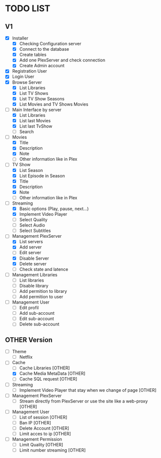 # TODO LIST

## V1
- [x] Installer
  - [x] Checking Configuration server
  - [x] Connect to the database
  - [x] Create tables
  - [x] Add one PlexServer and check connection
  - [x] Create Admin account
- [x] Registration User
- [x] Login User
- [x] Browse Server
  - [x] List Libraries
  - [x] List TV Shows
  - [x] List TV Show Seasons
  - [x] List Movies and TV Shows Movies
- [ ] Main Interface by server
  - [x] List Libraries
  - [x] List last Movies
  - [x] List last TvShow
  - [ ] Search
- [ ] Movies
  - [x] Title
  - [x] Description
  - [x] Note
  - [ ] Other information like in Plex
- [ ] TV Show
  - [x] List Season
  - [x] List Episode in Season
  - [x] Title
  - [x] Description
  - [x] Note
  - [ ] Other information like in Plex
- [ ] Streaming
  - [x] Basic options (Play, pause, next...)
  - [x] Implement Video Player
  - [ ] Select Quality
  - [ ] Select Audio
  - [ ] Select Subtitles
- [ ] Management PlexServer
  - [x] List servers
  - [X] Add server
  - [ ] Edit server
  - [X] Disable Server
  - [X] Delete server
  - [ ] Check state and latence
- [ ] Management Libraries
  - [ ] List libraries
  - [ ] Disable library
  - [ ] Add permition to library
  - [ ] Add permition to user
- [ ] Management User
  - [ ] Edit profil
  - [ ] Add sub-account
  - [ ] Edit sub-account
  - [ ] Delete sub-account

## OTHER Version
- [ ] Theme
  - [ ] Netflix
- [ ] Cache
  - [ ] Cache Libraries [OTHER]
  - [x] Cache Media MetaData [OTHER]
  - [ ] Cache SQL request [OTHER]
- [ ] Streaming
  - [ ] Implement Video Player that stay when we change of page [OTHER]
- [ ] Management PlexServer
  - [ ] Stream directly from PlexServer or use the site like a web-proxy [OTHER]
- [ ] Management User
  - [ ] List of session [OTHER]
  - [ ] Ban IP [OTHER]
  - [ ] Delete Account [OTHER]
  - [ ] Limit acces to ip [OTHER]
- [ ] Management Permission
  - [ ] Limit Quality [OTHER]
  - [ ] Limit number streaming [OTHER]
